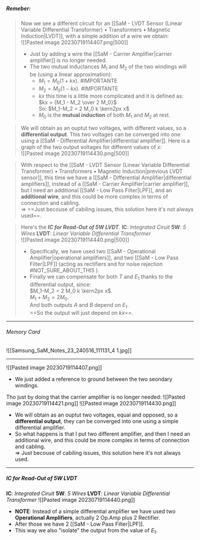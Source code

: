 ##### ***Remeber***:

> Now we see a different circuit for an [[SaM - LVDT Sensor (Linear Variable Differential Transformer) • Transformers • Magnetic Induction|LVDT]], with a simple addition of a wire we obtain:<br>![[Pasted image 20230719114407.png|500]]
> - Just by adding a wire the [[SaM - Carrier Amplifier|carrier amplifier]] is no longer needed.
> - The two mutual inductances $M_1$ and $M_2$ of the two windings will be (using a linear approximation):
> 	- $M_1 = M_0(1+kx)$. #IMPORTANTE 
> 	- $M_2 = M_0(1-kx)$. #IMPORTANTE 
> 	- $kx$ this time is a little more complicated and it is defined as: $kx = {M_1 - M_2 \over 2 M_0}$<br>So: $M_1-M_2 = 2 M_0 k \kern2px x$
> 	- $M_0$ is the **mutual induction** of both $M_1$ and $M_2$ at rest.

> We will obtain as an ouptut two voltages, with different values, so a **differential output**.
> This two voltages can be converged into one using a [[SaM - Differential Amplifier|differential amplifier]].
> Here is a graph of the two output voltages for different values of $x$:<br>![[Pasted image 20230719114430.png|500]]

> With respect to the [[SaM - LVDT Sensor (Linear Variable Differential Transformer) • Transformers • Magnetic Induction|previous LVDT sensor]], this time we have a [[SaM - Differential Amplifier|differential amplifiers]], instead of a [[SaM - Carrier Amplifier|carrier amplifier]], but I need an additional [[SaM - Low Pass Filter|LPF]], and an **additional wire**, and this could be more complex in terms of connection and cabling.<br>⇒ ==Just becouse of cabiling issues, this solution here it's not always used==.

> Here's the ***IC for Read-Out of 5W LVDT***.
> **IC**: *Integrated Ciruit*
> **5W**: *5 Wires*
> **LVDT**: *Linear Variable Differential Transformer*<br>![[Pasted image 20230719114440.png|500]]
> - Specifically, we have used two [[SaM - Operational Amplifier|operational amplifiers]], and two [[SaM - Low Pass Filter|LPF]] (acting as rectifiers and for noise rejection #NOT_SURE_ABOUT_THIS ).
> - Finally we can compensate for both $T$ and $E_1$ thanks to the differential output, since:<br>$M_1-M_2 = 2 M_0 k \kern2px x$.<br>$M_1 + M_2 = 2M_0$.<br>And both outputs $A$ and $B$ depend on $E_1$.<br>==So the output will just depend on $kx$==.

---
###### Memory Card
![[Samsung_SaM_Notes_23_240516_111131_4 1.jpg]]

---
![[Pasted image 20230719114407.png]]
- We just added a reference to ground between the two seondary windings.

Tho just by doing that the carrier amplifier is no longer needed:
![[Pasted image 20230719114421.png]]
![[Pasted image 20230719114430.png]]
- We will obtain as an ouptut two voltages, equal and opposed, so a **differential output**, they can be converged into one using a simple differential amplifier.
- So what happens is that I put two different amplifier, and then I need an additional wire, and this could be more complex in terms of connection and cabling.<br>⇒ Just becouse of cabiling issues, this solution here it's not always used.

---
##### IC for Read-Out of 5W LVDT
**IC**: *Integrated Ciruit*
**5W**: *5 Wires*
**LVDT**: *Linear Variable Differential Transformer*
![[Pasted image 20230719114440.png]]
- **NOTE**: Instead of a simple differential amplifier we have used two **Operational Amplifiers**, actually 2 Op.Amp plus 2 Rectifier.
- After those we have 2 [[SaM - Low Pass Filter|LPF]].
- This way we also "isolate" the output from the value of $E_1$.
